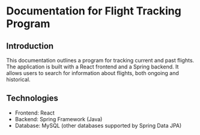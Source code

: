 # Documentation for Flight Tracking Program

## Introduction

This documentation outlines a program for tracking current and past flights. The application is built with a React frontend and a Spring backend. It allows users to search for information about flights, both ongoing and historical.

## Technologies

- Frontend: React
- Backend: Spring Framework (Java)
- Database: MySQL (other databases supported by Spring Data JPA)